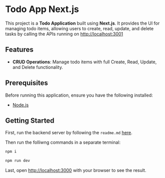 # Todo App Next.js

This project is a **Todo Application** built using **Next.js**. It provides the UI for managing todo items, allowing users to create, read, update, and delete tasks by calling the APIs running on [http://localhost:3001](http://localhost:3001)

## Features

- **CRUD Operations**: Manage todo items with full Create, Read, Update, and Delete functionality.

## Prerequisites

Before running this application, ensure you have the following installed:

- [Node.js](https://nodejs.org/)


## Getting Started

First, run the backend server by following the `readme.md` [here](https://github.com/kashyapjagwani/todo-app-express).

Then run the folliwng commands in a separate terminal:

```bash
npm i

npm run dev
```

Last, open [http://localhost:3000](http://localhost:3000) with your browser to see the result.
